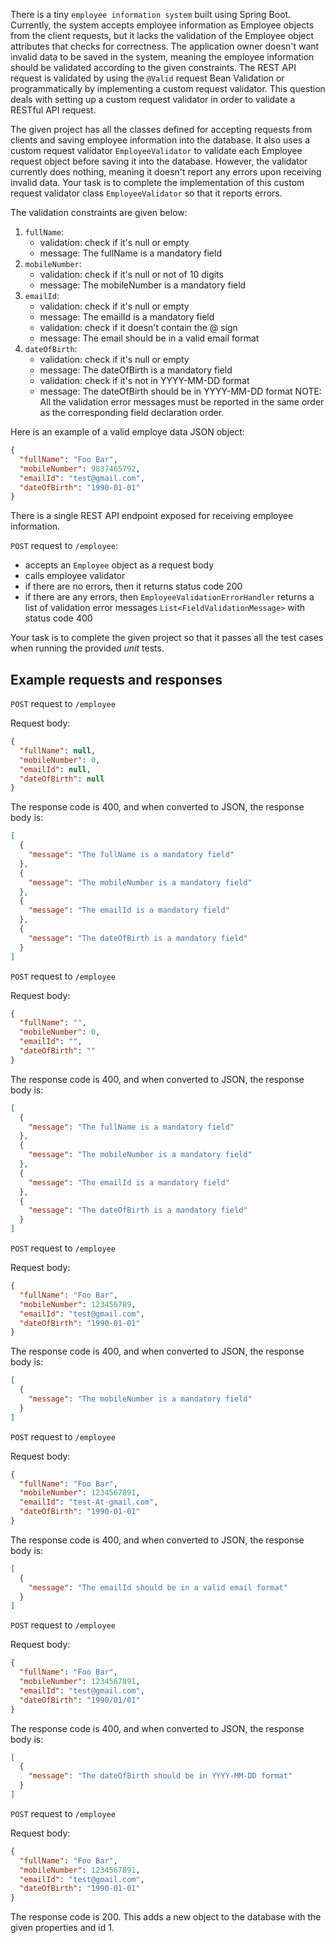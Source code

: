 There is a tiny `employee information system` built using Spring Boot. Currently, the system accepts employee 
information as Employee objects from the client requests, but it lacks the validation of the Employee object attributes
that checks for correctness. The application owner doesn't want invalid data to be saved in the system, meaning the
employee information should be validated according to the given constraints. The REST API request is validated by using
the `@Valid` request Bean Validation or programmatically by implementing a custom request validator. This question deals
with setting up a custom request validator in order to validate a RESTful API request.

The given project has all the classes defined for accepting requests from clients and saving employee information into
the database. It also uses a custom request validator `EmployeeValidator` to validate each Employee request object 
before saving it into the database. However, the validator currently does nothing, meaning it doesn't report any errors 
upon receiving invalid data. Your task is to complete the implementation of this custom request validator class
`EmployeeValidator` so that it reports errors.

The validation constraints are given below:

1. `fullName`:
   * validation: check if it's null or empty
   * message: The fullName is a mandatory field
2. `mobileNumber`:
   * validation: check if it's null or not of 10 digits
   * message: The mobileNumber is a mandatory field
3. `emailId`:
   * validation: check if it's null or empty
   * message: The emailId is a mandatory field
   * validation: check if it doesn't contain the @ sign
   * message: The email should be in a valid email format
4. `dateOfBirth`:
   * validation: check if it's null or empty
   * message: The dateOfBirth is a mandatory field
   * validation: check if it's not in YYYY-MM-DD format
   * message: The dateOfBirth should be in YYYY-MM-DD format
NOTE: All the validation error messages must be reported in the same order as the corresponding field declaration order.

Here is an example of a valid employe data JSON object:
```json
{
  "fullName": "Foo Bar",
  "mobileNumber": 9837465792,
  "emailId": "test@gmail.com",
  "dateOfBirth": "1990-01-01"
}
```

There is a single REST API endpoint exposed for receiving employee information.

`POST` request to `/employee`:
* accepts an `Employee` object as a request body
* calls employee validator
* if there are no errors, then it returns status code 200
* if there are any errors, then `EmployeeValidationErrorHandler` returns a list of validation error messages 
 `List<FieldValidationMessage>` with status code 400

Your task is to complete the given project so that it passes all the test cases when running the provided *unit* tests.


## Example requests and responses
`POST` request to `/employee`

Request body:
```json
{
  "fullName": null,
  "mobileNumber": 0,
  "emailId": null,
  "dateOfBirth": null
}
```

The response code is 400, and when converted to JSON, the response body is:

```json
[
  {
    "message": "The fullName is a mandatory field"
  },
  {
    "message": "The mobileNumber is a mandatory field"
  },
  {
    "message": "The emailId is a mandatory field"
  },
  {
    "message": "The dateOfBirth is a mandatory field"
  }
]
```

`POST` request to `/employee`

Request body:

```json
{
  "fullName": "",
  "mobileNumber": 0,
  "emailId": "",
  "dateOfBirth": ""
}
```

The response code is 400, and when converted to JSON, the response body is:

```json
[
  {
    "message": "The fullName is a mandatory field"
  },
  {
    "message": "The mobileNumber is a mandatory field"
  },
  {
    "message": "The emailId is a mandatory field"
  },
  {
    "message": "The dateOfBirth is a mandatory field"
  }
]
```

`POST` request to `/employee`

Request body:

```json
{
  "fullName": "Foo Bar",
  "mobileNumber": 123456789,
  "emailId": "test@gmail.com",
  "dateOfBirth": "1990-01-01"
}
```

The response code is 400, and when converted to JSON, the response body is:

```json
[
  {
    "message": "The mobileNumber is a mandatory field"
  }
]
```

`POST` request to `/employee`

Request body:

```json
{
  "fullName": "Foo Bar",
  "mobileNumber": 1234567891,
  "emailId": "test-At-gmail.com",
  "dateOfBirth": "1990-01-01"
}
```
The response code is 400, and when converted to JSON, the response body is:

```json
[
  {
    "message": "The emailId should be in a valid email format"
  }
]
```

`POST` request to `/employee`

Request body:

```json
{
  "fullName": "Foo Bar",
  "mobileNumber": 1234567891,
  "emailId": "test@gmail.com",
  "dateOfBirth": "1990/01/01"
}
```

The response code is 400, and when converted to JSON, the response body is:

```json
[
  {
    "message": "The dateOfBirth should be in YYYY-MM-DD format"
  }
]
```

`POST` request to `/employee`

Request body:
```json
{
  "fullName": "Foo Bar",
  "mobileNumber": 1234567891,
  "emailId": "test@gmail.com",
  "dateOfBirth": "1990-01-01"
}
```

The response code is 200. This adds a new object to the database with the given properties and id 1.